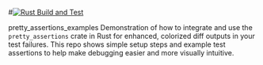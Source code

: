#[![Rust Build and Test](https://github.com/DigitalDevBlog/pretty_assertions_examples/actions/workflows/rust_build_test.yml/badge.svg)](https://github.com/DigitalDevBlog/pretty_assertions_examples/actions/workflows/rust_build_test.yml)

pretty_assertions_examples
Demonstration of how to integrate and use the `pretty_assertions` crate in Rust for enhanced, colorized diff outputs in your test failures. 
This repo shows simple setup steps and example test assertions to help make debugging easier and more visually intuitive.
